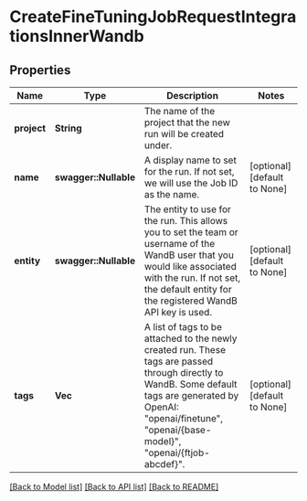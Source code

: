 # CreateFineTuningJobRequestIntegrationsInnerWandb

## Properties
Name | Type | Description | Notes
------------ | ------------- | ------------- | -------------
**project** | **String** | The name of the project that the new run will be created under.  | 
**name** | **swagger::Nullable<String>** | A display name to set for the run. If not set, we will use the Job ID as the name.  | [optional] [default to None]
**entity** | **swagger::Nullable<String>** | The entity to use for the run. This allows you to set the team or username of the WandB user that you would like associated with the run. If not set, the default entity for the registered WandB API key is used.  | [optional] [default to None]
**tags** | **Vec<String>** | A list of tags to be attached to the newly created run. These tags are passed through directly to WandB. Some default tags are generated by OpenAI: \"openai/finetune\", \"openai/{base-model}\", \"openai/{ftjob-abcdef}\".  | [optional] [default to None]

[[Back to Model list]](../README.md#documentation-for-models) [[Back to API list]](../README.md#documentation-for-api-endpoints) [[Back to README]](../README.md)


